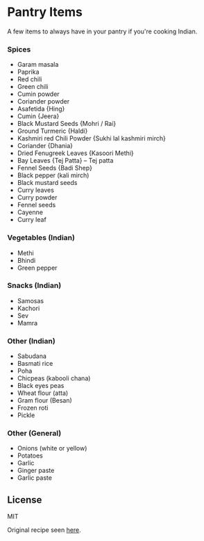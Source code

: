 # Pantry Items

A few items to always have in your pantry if you're cooking Indian.
 
### Spices

 - Garam masala
 - Paprika
 - Red chili
 - Green chili
 - Cumin powder
 - Coriander powder
 - Asafetida {Hing}
 - Cumin {Jeera}
 - Black Mustard Seeds {Mohri / Rai}
  - Ground Turmeric {Haldi}
  - Kashmiri red Chili Powder {Sukhi lal kashmiri mirch}
  - Coriander {Dhania}
  - Dried Fenugreek Leaves {Kasoori Methi} 
 - Bay Leaves {Tej Patta} – Tej patta
 - Fennel Seeds {Badi Shep} 
 - Black pepper (kali mirch)
- Black mustard seeds
 - Curry leaves
 - Curry powder
 - Fennel seeds
 - Cayenne
  - Curry leaf

### Vegetables (Indian)

 - Methi
 - Bhindi
 - Green pepper

### Snacks (Indian)

 - Samosas
 - Kachori
- Sev
- Mamra

### Other (Indian)

 - Sabudana
 - Basmati rice
 - Poha
 - Chicpeas (kabooli chana)
 - Black eyes peas
 - Wheat flour (atta)
 - Gram flour (Besan)
 - Frozen roti
 - Pickle


### Other (General)

- Onions (white or yellow)
- Potatoes
 - Garlic
 - Ginger paste
 - Garlic paste


License
----

MIT

Original recipe seen [here](https://myheartbeets.com/instant-pot-butter-chicken/).
